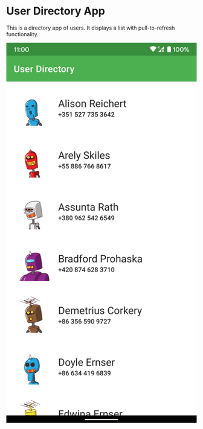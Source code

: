 User Directory App
============================

This is a directory app of users. It displays a list with pull-to-refresh functionality.

![App Screenshot](art/screenshot.png)
